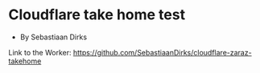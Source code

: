 # Cloudflare take home test
- By Sebastiaan Dirks

Link to the Worker: https://github.com/SebastiaanDirks/cloudflare-zaraz-takehome